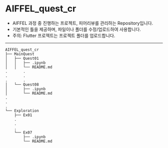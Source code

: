 # AIFFEL_quest_cr

* AIFFEL 과정 중 진행하는 프로젝트, 피어리뷰를 관리하는 Repository입니다.
* 기본적인 틀을 제공하며, 파일이나 폴더를 수정/업로드하여 사용합니다.
* 주의: Flutter 프로젝트는 프로젝트 폴더를 업로드합니다.
---

  
~~~
AIFFEL_quest_cr
├── MainQuest
│   ├── Quest01
│   │   ├── .ipynb
│   │   └── README.md
.		.
.		.
.		.
│   └── Quest08
│       ├── .ipynb
│       └── README.md
.
.
.
└── Exploration
    ├── Ex01
    .
    .
    .
    └── Ex07
        ├── .ipynb
        └── README.md
~~~
